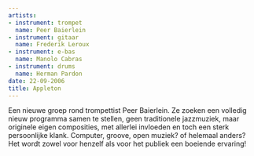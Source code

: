```yaml
---
artists:
- instrument: trompet
  name: Peer Baierlein
- instrument: gitaar
  name: Frederik Leroux
- instrument: e-bas
  name: Manolo Cabras
- instrument: drums
  name: Herman Pardon
date: 22-09-2006
title: Appleton
---
```

Een nieuwe groep rond trompettist Peer Baierlein. Ze zoeken een volledig nieuw
programma samen te stellen, geen traditionele jazzmuziek, maar originele eigen composities, 
met allerlei invloeden en toch een sterk persoonlijke klank. Computer, groove, open muziek? of helemaal anders? 
Het wordt zowel voor henzelf als voor het publiek een boeiende ervaring!